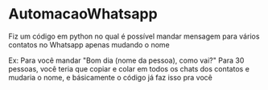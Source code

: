 # AutomacaoWhatsapp

Fiz um código em python no qual é possível mandar mensagem para vários contatos no Whatsapp apenas mudando o nome

Ex: Para você mandar "Bom dia (nome da pessoa), como vai?" Para 30 pessoas, você teria que copiar e colar em todos os chats dos contatos e mudaria o nome, e básicamente o código já faz isso pra você 
